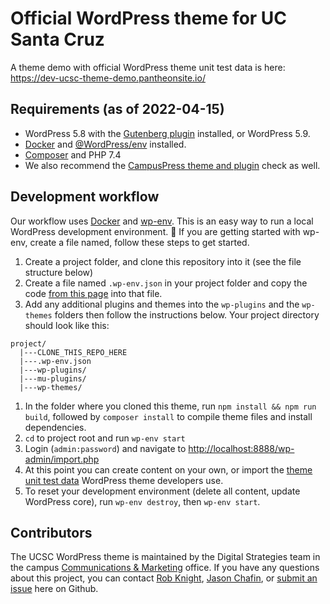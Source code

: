 
# Official WordPress theme for UC Santa Cruz

A theme demo with official WordPress theme unit test data is here: <https://dev-ucsc-theme-demo.pantheonsite.io/>

## Requirements (as of 2022-04-15)

- WordPress 5.8 with the [Gutenberg plugin](https://wordpress.org/plugins/gutenberg/) installed, or WordPress 5.9.
- [Docker](https://www.docker.com/) and [@WordPress/env](https://developer.wordpress.org/block-editor/reference-guides/packages/packages-env/) installed.
- [Composer](https://getcomposer.org/) and PHP 7.4
- We also recommend the [CampusPress theme and plugin](https://github.com/igmoweb/theme-check) check as well.

## Development workflow

Our workflow uses [Docker](https://www.docker.com/) and [wp-env](https://developer.wordpress.org/block-editor/reference-guides/packages/packages-env/). This is an easy way to run a local WordPress development environment. 🎉 If you are getting started with wp-env, create a file named, follow these steps to get started.

1. Create a project folder, and clone this repository into it (see the file structure below)
2. Create a file named `.wp-env.json` in your project folder and copy the code [from this page](https://github.com/ucsc/theme-ucsc/wiki/Example-.wp-env.json-file) into that file.
3. Add any additional plugins and themes into the `wp-plugins` and the `wp-themes` folders then follow the instructions below. Your project directory should look like this:

```text
project/
  |---CLONE_THIS_REPO_HERE
  |---.wp-env.json
  |---wp-plugins/
  |---mu-plugins/
  |---wp-themes/
```

1. In the folder where you cloned this theme, run `npm install && npm run build`, followed by `composer install` to compile theme files and install dependencies.
2. `cd` to project root and run `wp-env start`
3. Login (`admin:password`) and navigate to <http://localhost:8888/wp-admin/import.php>
4. At this point you can create content on your own, or import the [theme unit test data](https://codex.wordpress.org/Theme_Unit_Test) WordPress theme developers use.
5. To reset your development environment (delete all content, update WordPress core), run `wp-env destroy`, then `wp-env start`.

## Contributors

The UCSC WordPress theme is maintained by the Digital Strategies team in the campus [Communications & Marketing](https://communications.ucsc.edu) office. If you have any questions about this project, you can contact [Rob Knight](https://campusdirectory.ucsc.edu/cd_detail?uid=raknight), [Jason Chafin](https://campusdirectory.ucsc.edu/cd_detail?uid=jchafin), or [submit an issue](https://github.com/ucsc/theme-ucsc/issues) here on Github.
